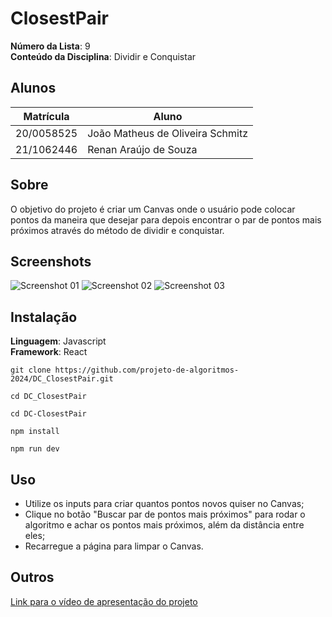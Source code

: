 # ClosestPair

**Número da Lista**: 9<br>
**Conteúdo da Disciplina**: Dividir e Conquistar<br>

## Alunos
|Matrícula | Aluno |
| -- | -- |
| 20/0058525 | João Matheus de Oliveira Schmitz |
| 21/1062446 | Renan Araújo de Souza |

## Sobre 
O objetivo do projeto é criar um Canvas onde o usuário pode colocar pontos da maneira que desejar para depois encontrar o par de pontos mais próximos através do método de dividir e conquistar.

## Screenshots
<img src="https://github.com/projeto-de-algoritmos-2024/DC_ClosestPair/blob/master/DC-ClosestPair/public/Print1.png?raw=true" alt="Screenshot 01" />
<img src="https://github.com/projeto-de-algoritmos-2024/DC_ClosestPair/blob/master/DC-ClosestPair/public/Print2.png?raw=true" alt="Screenshot 02" />
<img src="https://github.com/projeto-de-algoritmos-2024/DC_ClosestPair/blob/master/DC-ClosestPair/public/Print3.png?raw=true" alt="Screenshot 03" />

## Instalação 
**Linguagem**: Javascript<br>
**Framework**: React<br>

```
git clone https://github.com/projeto-de-algoritmos-2024/DC_ClosestPair.git
```

```
cd DC_ClosestPair
```

```
cd DC-ClosestPair
```

```
npm install
```

```
npm run dev
```

## Uso 
- Utilize os inputs para criar quantos pontos novos quiser no Canvas;
- Clique no botão "Buscar par de pontos mais próximos" para rodar o algoritmo e achar os pontos mais próximos, além da distância entre eles;
- Recarregue a página para limpar o Canvas.

## Outros 
[Link para o vídeo de apresentação do projeto](https://youtu.be/EiGn_Dovhk4)




